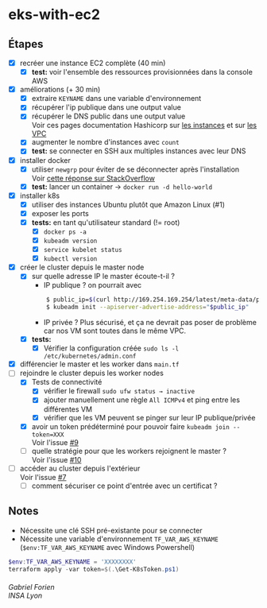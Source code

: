 # eks-with-ec2

## Étapes
- [x] recréer une instance EC2 complète (40 min)
    - [x] **test:** voir l'ensemble des ressources provisionnées dans la console AWS
- [x] améliorations (+ 30 min)
    - [x] extraire `KEYNAME` dans une variable d'environnement
    - [x] récupérer l'ip publique dans une output value
    - [x] récupérer le DNS public dans une output value<br>
          Voir ces pages documentation Hashicorp sur [les instances](https://registry.terraform.io/providers/hashicorp/aws/latest/docs/resources/instance#public_dns)
          et sur [les VPC](https://registry.terraform.io/providers/hashicorp/aws/latest/docs/resources/vpc#enable_dns_hostnames)
    - [x] augmenter le nombre d'instances avec `count`
    - [x] **test:** se connecter en SSH aux multiples instances avec leur DNS
- [x] installer docker
    - [x] utiliser `newgrp` pour éviter de se déconnecter après l'installation<br>
          Voir [cette réponse sur StackOverflow](https://stackoverflow.com/a/49565797/6402299)
    - [x] **test:** lancer un container → `docker run -d hello-world`
- [x] installer k8s
    - [x] utiliser des instances Ubuntu plutôt que Amazon Linux (#1)
    - [x] exposer les ports
    - [x] **tests:** en tant qu'utilisateur standard (!= root)
        - [x] `docker ps -a`
        - [x] `kubeadm version`
        - [x] `service kubelet status`
        - [x] `kubectl version`
- [x] créer le cluster depuis le master node
    - [x] sur quelle adresse IP le master écoute-t-il ?
        - IP publique ? on pourrait avec
        ```sh
            $ public_ip=$(curl http://169.254.169.254/latest/meta-data/public-ipv4)
            $ kubeadm init --apiserver-advertise-address="$public_ip"
        ```
        - IP privée ? Plus sécurisé, et ça ne devrait pas poser de problème car nos VM
          sont toutes dans le même VPC.
    - [x] **tests:**
        - [x] Vérifier la configuration créée `sudo ls -l /etc/kubernetes/admin.conf`
- [x] différencier le master et les worker dans `main.tf`
- [ ] rejoindre le cluster depuis les worker nodes
    - [x] Tests de connectivité
        - [x] vérifier le firewall `sudo ufw status → inactive`
        - [x] ajouter manuellement une règle `All ICMPv4` et ping entre les différentes VM
        - [x] vérifier que les VM peuvent se pinger sur leur IP publique/privée
    - [x] avoir un token prédéterminé pour pouvoir faire `kubeadm join --token=XXX`<br>
          Voir l'issue [#9](https://github.com/gforien/eks-with-ec2/issues/9)
    - [ ] quelle stratégie pour que les workers rejoignent le master ?<br>
          Voir l'issue [#10](https://github.com/gforien/eks-with-ec2/issues/10)
- [ ] accéder au cluster depuis l'extérieur<br>
      Voir l'issue [#7](https://github.com/gforien/eks-with-ec2/issues/7)
    - [ ] comment sécuriser ce point d'entrée avec un certificat ?

## Notes
- Nécessite une clé SSH pré-existante pour se connecter
- Nécessite une variable d'environnement `TF_VAR_AWS_KEYNAME`
  (`$env:TF_VAR_AWS_KEYNAME` avec Windows Powershell)
```powershell
$env:TF_VAR_AWS_KEYNAME = 'XXXXXXXX'
terraform apply -var token=$(.\Get-K8sToken.ps1)
```


###### Gabriel Forien<br>INSA Lyon
